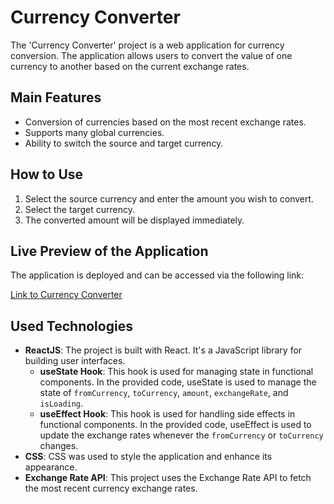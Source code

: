 # Currency Converter

The 'Currency Converter' project is a web application for currency conversion. The application allows users to convert the value of one currency to another based on the current exchange rates.

## Main Features

- Conversion of currencies based on the most recent exchange rates.
- Supports many global currencies.
- Ability to switch the source and target currency.

## How to Use

1. Select the source currency and enter the amount you wish to convert.
2. Select the target currency.
3. The converted amount will be displayed immediately.

## Live Preview of the Application

The application is deployed and can be accessed via the following link:

[Link to Currency Converter](https://waehrungsrechner.vercel.app/)

## Used Technologies

- **ReactJS**: The project is built with React. It's a JavaScript library for building user interfaces.
  - **useState Hook**: This hook is used for managing state in functional components. In the provided code, useState is used to manage the state of `fromCurrency`, `toCurrency`, `amount`, `exchangeRate`, and `isLoading`.
  - **useEffect Hook**: This hook is used for handling side effects in functional components. In the provided code, useEffect is used to update the exchange rates whenever the `fromCurrency` or `toCurrency` changes.
- **CSS**: CSS was used to style the application and enhance its appearance.
- **Exchange Rate API**: This project uses the Exchange Rate API to fetch the most recent currency exchange rates.

